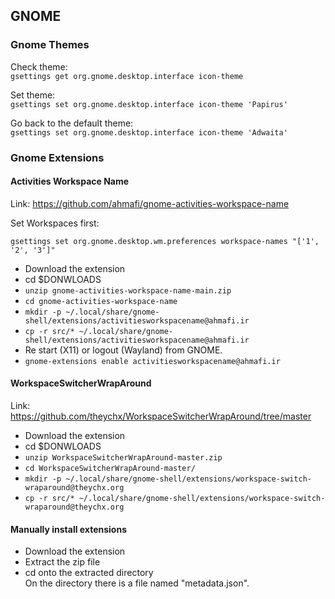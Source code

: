 ## GNOME

### Gnome Themes

Check theme:  
`gsettings get org.gnome.desktop.interface icon-theme`

Set theme:  
`gsettings set org.gnome.desktop.interface icon-theme 'Papirus'`

Go back to the default theme:  
`gsettings set org.gnome.desktop.interface icon-theme 'Adwaita'`

### Gnome Extensions

#### Activities Workspace Name

Link: https://github.com/ahmafi/gnome-activities-workspace-name

Set Workspaces first:
```
gsettings set org.gnome.desktop.wm.preferences workspace-names "['1', '2', '3']"
```
* Download the extension
* cd $DONWLOADS
* `unzip gnome-activities-workspace-name-main.zip`
* `cd gnome-activities-workspace-name`
* `mkdir -p ~/.local/share/gnome-shell/extensions/activitiesworkspacename@ahmafi.ir`
* `cp -r src/* ~/.local/share/gnome-shell/extensions/activitiesworkspacename@ahmafi.ir`
* Re start (X11) or logout (Wayland) from GNOME.
* `gnome-extensions enable activitiesworkspacename@ahmafi.ir`


#### WorkspaceSwitcherWrapAround

Link: https://github.com/theychx/WorkspaceSwitcherWrapAround/tree/master

* Download the extension
* cd $DONWLOADS
* `unzip WorkspaceSwitcherWrapAround-master.zip`
* `cd WorkspaceSwitcherWrapAround-master/`
* `mkdir -p ~/.local/share/gnome-shell/extensions/workspace-switch-wraparound@theychx.org`
* `cp -r src/* ~/.local/share/gnome-shell/extensions/workspace-switch-wraparound@theychx.org`

#### Manually install extensions

- Download the extension
- Extract the zip file
- cd onto the extracted directory   
  On the directory there is a file named "metadata.json".

